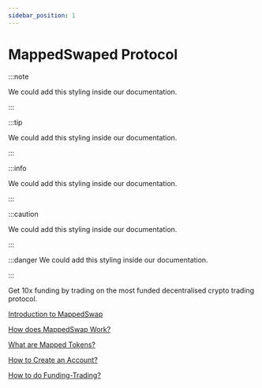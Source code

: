 ```yaml
---
sidebar_position: 1
---
```


# MappedSwaped Protocol

:::note

We could add this styling inside our documentation.

:::

:::tip

We could add this styling inside our documentation.

:::

:::info

We could add this styling inside our documentation.

:::

:::caution

We could add this styling inside our documentation.

:::

:::danger
We could add this styling inside our documentation.

:::


Get 10x funding by trading on the most funded decentralised crypto trading protocol. 



 [Introduction to MappedSwap](IntroductionToMappedSwap.md)

 [How does MappedSwap Work?](HowDoesMappedSwapWork.mdx)

 [What are Mapped Tokens?](WhatAreTheMappedTokens.md)

 [How to Create an Account?](CreateAccount/overview.md)

 [How to do Funding-Trading?](HowToDoFundingTrading/FundingQuota.md)